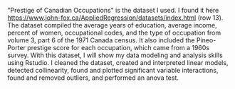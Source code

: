 "Prestige of Canadian Occupations" is the dataset I used. I found it here https://www.john-fox.ca/AppliedRegression/datasets/index.html (row 13). The dataset compiled the average years of education, average income, percent of women, occupational codes, and the type of occupation from volume 3, part 6 of the 1971 Canada census. It also included the Pineo-Porter prestige score for each occupation, which came from a 1960s survey.
With this dataset, I will show my data modeling and analysis skills using Rstudio. I cleaned the dataset, created and interpreted linear models, detected collinearity, found and plotted significant variable interactions, found and removed outliers, and performed an anova test.